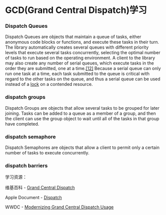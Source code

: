 # GCD\(Grand Central Dispatch\)学习

### Dispatch Queues

Dispatch Queues are objects that maintain a queue of tasks, either anonymous code blocks or functions, and execute these tasks in their turn. The library automatically creates several queues with different priority levels that execute several tasks concurrently, selecting the optimal number of tasks to run based on the operating environment. A client to the library may also create any number of serial queues, which execute tasks in the order they are submitted, one at a time.[\[12\]](https://en.wikipedia.org/wiki/Grand_Central_Dispatch#cite_note-OSConcepts-12) Because a serial queue can only run one task at a time, each task submitted to the queue is critical with regard to the other tasks on the queue, and thus a serial queue can be used instead of a [lock](https://en.wikipedia.org/wiki/Lock_%28computer_science%29) on a contended resource.

### dispatch groups

Dispatch Groups are objects that allow several tasks to be grouped for later joining. Tasks can be added to a queue as a member of a group, and then the client can use the group object to wait until all of the tasks in that group have completed.



### dispatch semaphore

Dispatch Semaphores are objects that allow a client to permit only a certain number of tasks to execute concurrently.



### dispatch barriers







学习资源：

维基百科 - [Grand Central Dispatch](https://en.wikipedia.org/wiki/Grand_Central_Dispatch)

Apple Document - [Dispatch](https://developer.apple.com/documentation/dispatch?language=objc)

WWDC - [Modernizing Grand Central Dispatch Usage](https://developer.apple.com/videos/play/wwdc2017/706/)



